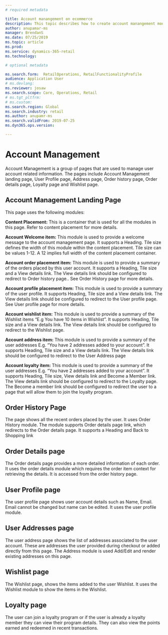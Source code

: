 ```yaml
---
# required metadata

title: Account manangement on ecommerce
description: This topic describes how to create account manangement modules and pages on ecommerce
author: anupamar-ms
manager: BrendanS
ms.date: 07/25/2019
ms.topic: article
ms.prod: 
ms.service: dynamics-365-retail
ms.technology: 

# optional metadata

ms.search.form:  RetailOperations, RetailFunctionalityProfile
audience: Application User
# ms.devlang: 
ms.reviewer: josaw
ms.search.scope: Core, Operations, Retail
# ms.tgt_pltfrm: 
# ms.custom: 
ms.search.region: Global
ms.search.industry: retail
ms.author: anupamr-ms
ms.search.validFrom: 2019-07-25
ms.dyn365.ops.version: 

---
```


# Account Management

 

Account Management is a group of pages that are used to manage user account related information. The pages include Account Management landing page, User Profile page, Address page, Order history page, Order details page, Loyalty page and Wishlist page.

## Account Management Landing Page

This page uses the following modules:

**Content Placement:** This is a container that is used for all the modules in this page. Refer to content placement for more details.

**Account Welcome item:** This module is used to provide a welcome message to the account management page. It supports a Heading. Tile size defines the width of this module within the content placement. Tile size can be values 1-12. A 12 implies full width of the content placement container.

**Account order placement item:** This module is used to provide a summary of the orders placed by this user account. It supports a Heading, Tile size and a View details link. The View details link should be configured to redirect to Order history page.. See Order History page for more details.

**Account profile placement item:** This module is used to provide a summary of the user profile. It supports Heading, Tile size and a View details link. The View details link should be configured to redirect to the User profile page. See User profile page for more details.

**Account wishlist item:** This module is used to provide a summary of the Wishlist items “E.g You have 10 items in Wishlist”.  It supports Heading, Tile size and a View details link. The View details link should be configured to redirect to the Wishlist page. 

**Account address item:** This module is used to provide a summary of the user addresses E.g. “You have 2 addresses added to your account”. It supports Heading, Tile size and a View details link. The View details link should be configured to redirect to the User Address page

**Account loyalty item:** This module is used to provide a summary of the user addresses E.g. “You have 2 addresses added to your account”. It supports Heading, Tile size, View details link and Become a Member link. The View details link should be configured to redirect to the Loyalty page. The Become a member link should be configured to redirect the user to a page that will allow them to join the loyalty program.

## Order History Page

The page shows all the recent orders placed by the user. It uses Order History module. The module supports Order details page link, which redirects to the Order details page.  It supports a Heading and Back to Shopping link

## Order Details page

The Order details page provides a more detailed information of each order. It uses the order details module which requires the order item context for retrieving the details. It is accessed from the order history page.

## User Profile page

The user profile page shows user account details such as Name, Email. Email cannot be changed but name can be edited. It uses the user profile module.

## User Addresses page

The user address page shows the list of addresses associated to the user account. These are addresses the user provided during checkout or added directly from this page. The Address module is used Add/Edit and render existing addresses on this page.

## Wishlist page

The Wishlist page, shows the items added to the user Wishlist. It uses the Wishlist module to show the items in the Wishlist.

## Loyalty page

The user can join a loyalty program or if the user is already a loyalty member they can view their program details. They can also view the points earned and redeemed in recent transactions.

 

 
